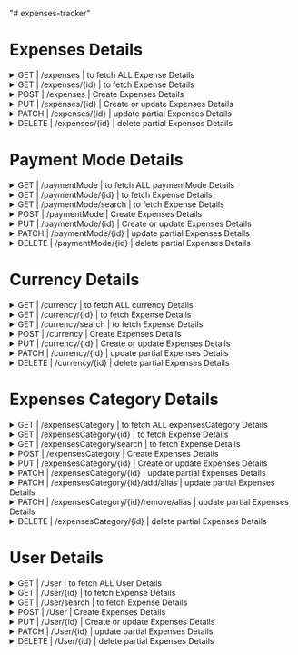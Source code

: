 "# expenses-tracker"
# Expenses Details

<details>
<summary>GET | /expenses | to fetch ALL Expense Details</summary>

## Request:
#### URI: /expenses
#### HTTP Verb: GET
#### Body: None

## Response:
### HTTP Status:
1. **200** OK - When the User is authenticated and authorized to retrieve the expenses details
2. **401** UNAUTHORIZED - When the user is unauthenticated or unauthorized
3. **403** FORBIDDEN - When the user is authenticated but unauthorized
4. **404** NOT FOUND - When the user is authenticated and authorized but requested expenses details are not found

### Response Body Type: JSON
Example Response Body:
```
[
  {
    "id": 99,
    "amount": 123.45,
    "paidBy":"userId or alias",
    "paidTo":"receiverId or alias",
    "dateAndTime":"localDateTime",
    "description":"sample test",
    "currency": {
      "id": 33,
      "currency": "INR",
      "exchangeRate":"",
      "defaultCurrency":"INR",
      "description":"sample test",
      "isDeleted":"false",
      "lastUpdatedBy":"userId or alias",
      "lastUpdatedDateAndTime":"localDateTime"
    },
    "paymentMode": {
      "id": 99,
      "paymentMode": "CASH",
      "cardDetails":"",
      "isDebitCard":"false",
      "isCreditCard":"false",
      "accountDetails":"",
      "description":"sample test",
      "isDeleted":"false",
      "lastUpdatedBy":"userId or alias",
      "lastUpdatedDateAndTime":"localDateTime"
    },
    "category":{
      "id": 33,
      "expensesCategory": "FOOD",
      "alias":["breakfast","lunch","dinner"],
      "description":"sample test",
      "isDeleted":"false",
      "lastUpdatedBy":"userId or alias",
      "lastUpdatedDateAndTime":"localDateTime"
    },
    "isDeleted":"false",
    "lastUpdatedBy":"userId or alias",
    "lastUpdatedDateAndTime":"localDateTime"
  },
  {
    "id": 98,
    "amount": 123.45,
    "paidBy":"userId or alias",
    "paidTo":"receiverId or alias",
    "dateAndTime":"localDateTime",
    "description":"sample test",
    "currency": {
      "id": 33,
      "currency": "INR",
      "exchangeRate":"",
      "defaultCurrency":"INR",
      "description":"sample test",
      "isDeleted":"false",
      "lastUpdatedBy":"userId or alias",
      "lastUpdatedDateAndTime":"localDateTime"
    },
    "paymentMode": {
      "id": 99,
      "paymentMode": "CASH",
      "cardDetails":"",
      "isDebitCard":"false",
      "isCreditCard":"false",
      "accountDetails":"",
      "description":"sample test",
      "isDeleted":"false",
      "lastUpdatedBy":"userId or alias",
      "lastUpdatedDateAndTime":"localDateTime"
    },
    "category":{
      "id": 33,
      "expensesCategory": "FOOD",
      "alias":["breakfast","lunch","dinner"],
      "description":"sample test",
      "isDeleted":"false",
      "lastUpdatedBy":"userId or alias",
      "lastUpdatedDateAndTime":"localDateTime"
    },
    "isDeleted":"false",
    "lastUpdatedBy":"userId or alias",
    "lastUpdatedDateAndTime":"localDateTime"
  }
]
```
</details>


<details>
<summary>GET | /expenses/{id} | to fetch Expense Details</summary>

## Request:
#### URI: /expenses/{id}
#### HTTP Verb: GET
#### Body: None

## Response:
### HTTP Status:
1. **200** OK - When the User is authenticated and authorized to retrieve the expenses details
2. **401** UNAUTHORIZED - When the user is unauthenticated or unauthorized
3. **403** FORBIDDEN - When the user is authenticated but unauthorized
4. **404** NOT FOUND - When the user is authenticated and authorized but requested expenses details are not found

### Response Body Type: JSON
Example Response Body:
```
{
  "id": 99,
  "amount": 123.45,
  "paidBy":"userId or alias",
  "paidTo":"receiverId or alias",
  "dateAndTime":"localDateTime",
  "description":"sample test",
  "currency": {
    "id": 33,
    "currency": "INR",
    "exchangeRate":"",
    "defaultCurrency":"INR",
    "description":"sample test",
    "isDeleted":"false",
    "lastUpdatedBy":"userId or alias",
    "lastUpdatedDateAndTime":"localDateTime"
  },
  "paymentMode": {
    "id": 99,
    "paymentMode": "CASH",
    "cardDetails":"",
    "isDebitCard":"false",
    "isCreditCard":"false",
    "accountDetails":"",
    "description":"sample test",
    "isDeleted":"false",
    "lastUpdatedBy":"userId or alias",
    "lastUpdatedDateAndTime":"localDateTime"
  },
  "category":{
    "id": 33,
    "expensesCategory": "FOOD",
    "alias":["breakfast","lunch","dinner"],
    "description":"sample test",
    "isDeleted":"false",
    "lastUpdatedBy":"userId or alias",
    "lastUpdatedDateAndTime":"localDateTime"
  },
  "isDeleted":"false",
  "lastUpdatedBy":"userId or alias",
  "lastUpdatedDateAndTime":"localDateTime"
}
```
</details>


<details>
<summary>POST | /expenses | Create Expenses Details</summary>

## Request:
#### URI: /expenses
#### HTTP Verb: POST
#### Body Type: JSON
Example Request Body:
```
{
  "amount": 123.45,
  "paidBy":"userId or alias",
  "paidTo":"receiverId or alias",
  "dateAndTime":"localDateTime",
  "description":"sample test",
  "currency": "INR",
  "paymentMode": "4315***99",
  "category":"lunch",
  "isDeleted":"false"
}
```

## Response:
### HTTP Status:
1. **201** CREATED  - When the User is authenticated and authorized to create the expenses details
2. **401** UNAUTHORIZED - When the user is unauthenticated or unauthorized
3. **403** FORBIDDEN - When the user is authenticated but unauthorized

### Body: None
</details>


<details>
<summary>PUT | /expenses/{id} | Create or update Expenses Details</summary>

## Request:
#### URI: /expenses
#### HTTP Verb: POST
#### Body Type: JSON
Example Request Body:
```
{
  "id": 99,
  "amount": 123.45,
  "paidBy":"userId or alias",
  "paidTo":"receiverId or alias",
  "dateAndTime":"localDateTime",
  "description":"sample test",
  "currency": "INR",
  "paymentMode": "4315***99",
  "category":"breakfast",
  "isDeleted":"false"
}
```

## Response:
### HTTP Status:
1. **201** OK - When the User is authenticated and authorized to create the expenses details
2. **204** NO CONTENT - When the User is authenticated and authorized to update the expenses details
3. **401** UNAUTHORIZED - When the user is unauthenticated or unauthorized
4. **403** FORBIDDEN - When the user is authenticated but unauthorized
5. **404** NOT FOUND - When the user is authenticated and authorized but requested expenses details are not found

### Body: None
</details>


<details>
<summary>PATCH | /expenses/{id} | update partial Expenses Details</summary>

## Request:
#### URI: /expenses/{id}
#### HTTP Verb: PATCH
#### Request Body Type: JSON
Example Request Body:
```
{
  "amount": 123.45,
  "category": "dinner"
}
```

## Response:
### HTTP Status:
1. **200** OK - When the User is authenticated and authorized to update the expenses details
2. **401** UNAUTHORIZED - When the user is unauthenticated or unauthorized
3. **403** FORBIDDEN - When the user is authenticated but unauthorized
4. **404** NOT FOUND - When the user is authenticated and authorized but requested expenses details are not found

### Response Body Type: JSON
Example Response Body:
```
{
  "id": 99,
  "amount": 123.45,
  "paidBy":"userId or alias",
  "paidTo":"receiverId or alias",
  "dateAndTime":"localDateTime",
  "description":"sample test",
  "currency": {
    "id": 33,
    "currency": "INR",
    "exchangeRate":"",
    "defaultCurrency":"INR",
    "description":"sample test",
    "isDeleted":"false",
    "lastUpdatedBy":"userId or alias",
    "lastUpdatedDateAndTime":"localDateTime"
  },
  "paymentMode": {
    "paymentMode": "CARD",
    "cardDetails":"4315***99",
    "isDebitCard":"true",
    "isCreditCard":"false",
    "accountDetails":"",
    "description":"sample test"
  },
  "category":"FOOD",
  "isDeleted":"false",
  "lastUpdatedBy":"userId or alias",
  "lastUpdatedDateAndTime":"localDateTime"
}
```
</details>


<details>
<summary>DELETE | /expenses/{id} | delete partial Expenses Details</summary>

## Request:
#### URI: /expenses/{id}
#### HTTP Verb: DELETE
#### Body: None

## Response:
### HTTP Status:
1. **204** NO CONTENT - When the User is authenticated and authorized to delete the expenses details
2. **401** UNAUTHORIZED - When the user is unauthenticated or unauthorized
3. **403** FORBIDDEN - When the user is authenticated but unauthorized
4. **404** NOT FOUND - When the user is authenticated and authorized but requested expenses details are not found

### Body: None
</details>

# Payment Mode Details

<details>
<summary>GET | /paymentMode | to fetch ALL paymentMode Details</summary>

## Request:
#### URI: /paymentMode
#### HTTP Verb: GET
#### Body: None

## Response:
### HTTP Status:
1. **200** OK - When the User is authenticated and authorized to retrieve all paymentMode details
2. **401** UNAUTHORIZED - When the user is unauthenticated or unauthorized
3. **403** FORBIDDEN - When the user is authenticated but unauthorized
4. **404** NOT FOUND - When the user is authenticated and authorized but requested paymentMode details are not found

### Response Body Type: JSON
Example Response Body:
```
[
  {
    "id": 99,
    "paymentMode": "CASH",
    "cardDetails":"",
    "isDebitCard":"false",
    "isCreditCard":"false",
    "accountDetails":"",
    "description":"sample test",
    "isDeleted":"false",
    "lastUpdatedBy":"userId or alias",
    "lastUpdatedDateAndTime":"localDateTime"
  },
  {
    "id": 99,
    "paymentMode": "CARD",
    "cardDetails":"4315***99",
    "isDebitCard":"false",
    "isCreditCard":"true",
    "accountDetails":"",
    "description":"sample test",
    "isDeleted":"false",
    "lastUpdatedBy":"userId or alias",
    "lastUpdatedDateAndTime":"localDateTime"
  },
  {
    "id": 99,
    "paymentMode": "UPI",
    "cardDetails":"",
    "isDebitCard":"false",
    "isCreditCard":"false",
    "accountDetails":"",
    "upiAddress":"*****@upi",
    "description":"sample test",
    "isDeleted":"false",
    "lastUpdatedBy":"userId or alias",
    "lastUpdatedDateAndTime":"localDateTime"
  }
]
```
</details>


<details>
<summary>GET | /paymentMode/{id} | to fetch Expense Details</summary>

## Request:
#### URI: /paymentMode/{id}
#### HTTP Verb: GET
#### Body: None

## Response:
### HTTP Status:
1. **200** OK - When the User is authenticated and authorized to retrieve the paymentMode details
2. **401** UNAUTHORIZED - When the user is unauthenticated or unauthorized
3. **403** FORBIDDEN - When the user is authenticated but unauthorized
4. **404** NOT FOUND - When the user is authenticated and authorized but requested paymentMode details are not found

### Response Body Type: JSON
Example Response Body:
```
{
  "id": 12,
  "paymentMode": "CARD",
  "cardDetails":"4315***99",
  "isDebitCard":"true",
  "isCreditCard":"false",
  "accountDetails":"",
  "description":"sample test",
  "isDeleted":"false",
  "lastUpdatedBy":"userId or alias",
  "lastUpdatedDateAndTime":"localDateTime"
}
```
</details>


<details>
<summary>GET | /paymentMode/search | to fetch Expense Details</summary>

## Request:
#### URI: /paymentMode/search
#### HTTP Verb: GET
#### Request Body Type: JSON
Example Request Body:
```
{
"searchStr":"CASH"
}
```

## Response:
### HTTP Status:
1. **200** OK - When the User is authenticated and authorized to retrieve the paymentMode details
2. **401** UNAUTHORIZED - When the user is unauthenticated or unauthorized
3. **403** FORBIDDEN - When the user is authenticated but unauthorized
4. **404** NOT FOUND - When the user is authenticated and authorized but requested paymentMode details are not found

### Response Body Type: JSON
Example Response Body:
```
[
{
  "id": 12,
  "paymentMode": "CARD",
  "cardDetails":"4315***99",
  "isDebitCard":"true",
  "isCreditCard":"false",
  "accountDetails":"",
  "description":"sample test",
  "isDeleted":"false",
  "lastUpdatedBy":"userId or alias",
  "lastUpdatedDateAndTime":"localDateTime"
}
]
```
</details>


<details>
<summary>POST | /paymentMode | Create Expenses Details</summary>

## Request:
#### URI: /paymentMode
#### HTTP Verb: POST
#### Body Type: JSON
Example Request Body:
```
{
  "paymentMode": "CARD",
  "cardDetails":"4315***99",
  "isDebitCard":"true",
  "isCreditCard":"false",
  "accountDetails":"",
  "description":"sample test"
}
```

## Response:
### HTTP Status:
1. **201** CREATED  - When the User is authenticated and authorized to create the paymentMode details
2. **401** UNAUTHORIZED - When the user is unauthenticated or unauthorized
3. **403** FORBIDDEN - When the user is authenticated but unauthorized

### Body: None
</details>


<details>
<summary>PUT | /paymentMode/{id} | Create or update Expenses Details</summary>

## Request:
#### URI: /paymentMode
#### HTTP Verb: POST
#### Body Type: JSON
Example Request Body:
```
{
  "id": 99,
  "amount": 123.45,
  "paidBy":"userId or alias",
  "paidTo":"receiverId or alias",
  "dateAndTime":"localDateTime",
  "description":"sample test",
  "currency": "INR",
  "paymentMode": "CASH",
  "category":"FOOD"
}
```

## Response:
### HTTP Status:
1. **201** OK - When the User is authenticated and authorized to create the paymentMode details
2. **204** NO CONTENT - When the User is authenticated and authorized to update the paymentMode details
3. **401** UNAUTHORIZED - When the user is unauthenticated or unauthorized
4. **403** FORBIDDEN - When the user is authenticated but unauthorized
5. **404** NOT FOUND - When the user is authenticated and authorized but requested paymentMode details are not found

### Body: None
</details>


<details>
<summary>PATCH | /paymentMode/{id} | update partial Expenses Details</summary>

## Request:
#### URI: /paymentMode/{id}
#### HTTP Verb: PATCH
#### Request Body Type: JSON
Example Request Body:
```
{
  "amount": 123.45,
  "paymentMode": "CARD",
  "category":"FOOD"
}
```

## Response:
### HTTP Status:
1. **200** OK - When the User is authenticated and authorized to update the paymentMode details
2. **401** UNAUTHORIZED - When the user is unauthenticated or unauthorized
3. **403** FORBIDDEN - When the user is authenticated but unauthorized
4. **404** NOT FOUND - When the user is authenticated and authorized but requested paymentMode details are not found

### Response Body Type: JSON
Example Response Body:
```
{
  "id": 99,
  "amount": 123.45,
  "paidBy":"userId or alias",
  "paidTo":"receiverId or alias",
  "dateAndTime":"localDateTime",
  "description":"sample test",
  "currency": "INR",
  "paymentMode": "CASH",
  "category":"FOOD",
  "isDeleted":"false",
  "lastUpdatedBy":"userId or alias",
  "lastUpdatedDateAndTime":"localDateTime"
}
```
</details>


<details>
<summary>DELETE | /paymentMode/{id} | delete partial Expenses Details</summary>

## Request:
#### URI: /paymentMode/{id}
#### HTTP Verb: DELETE
#### Body: None

## Response:
### HTTP Status:
1. **204** NO CONTENT - When the User is authenticated and authorized to delete the paymentMode details
2. **401** UNAUTHORIZED - When the user is unauthenticated or unauthorized
3. **403** FORBIDDEN - When the user is authenticated but unauthorized
4. **404** NOT FOUND - When the user is authenticated and authorized but requested paymentMode details are not found

### Body: None
</details>

# Currency Details

<details>
<summary>GET | /currency | to fetch ALL currency Details</summary>

## Request:
#### URI: /currency
#### HTTP Verb: GET
#### Body: None

## Response:
### HTTP Status:
1. **200** OK - When the User is authenticated and authorized to retrieve all currency details
2. **401** UNAUTHORIZED - When the user is unauthenticated or unauthorized
3. **403** FORBIDDEN - When the user is authenticated but unauthorized
4. **404** NOT FOUND - When the user is authenticated and authorized but requested currency details are not found

### Response Body Type: JSON
Example Response Body:
```
[
  {
    "id": 33,
    "currency": "INR",
    "exchangeRate":"",
    "defaultCurrency":"INR",
    "description":"sample test",
    "isDeleted":"false",
    "lastUpdatedBy":"userId or alias",
    "lastUpdatedDateAndTime":"localDateTime"
  },
  {
    "id": 44,
    "currency": "USD",
    "exchangeRate":"",
    "defaultCurrency":"INR",
    "description":"sample test",
    "isDeleted":"false",
    "lastUpdatedBy":"userId or alias",
    "lastUpdatedDateAndTime":"localDateTime"
  },
  {
    "id": 55,
    "currency": "EUR",
    "exchangeRate":"",
    "defaultCurrency":"INR",
    "description":"sample test",
    "isDeleted":"false",
    "lastUpdatedBy":"userId or alias",
    "lastUpdatedDateAndTime":"localDateTime"
  }
]
```
</details>


<details>
<summary>GET | /currency/{id} | to fetch Expense Details</summary>

## Request:
#### URI: /currency/{id}
#### HTTP Verb: GET
#### Body: None

## Response:
### HTTP Status:
1. **200** OK - When the User is authenticated and authorized to retrieve the currency details
2. **401** UNAUTHORIZED - When the user is unauthenticated or unauthorized
3. **403** FORBIDDEN - When the user is authenticated but unauthorized
4. **404** NOT FOUND - When the user is authenticated and authorized but requested currency details are not found

### Response Body Type: JSON
Example Response Body:
```
{
  "id": 55,
  "currency": "EUR",
  "exchangeRate":"",
  "defaultCurrency":"INR",
  "description":"sample test",
  "isDeleted":"false",
  "lastUpdatedBy":"userId or alias",
  "lastUpdatedDateAndTime":"localDateTime"
}
```
</details>


<details>
<summary>GET | /currency/search | to fetch Expense Details</summary>

## Request:
#### URI: /currency/search
#### HTTP Verb: GET
#### Request Body Type: JSON
Example Request Body:
```
{
"searchStr":"INR"
}
```

## Response:
### HTTP Status:
1. **200** OK - When the User is authenticated and authorized to retrieve the currency details
2. **401** UNAUTHORIZED - When the user is unauthenticated or unauthorized
3. **403** FORBIDDEN - When the user is authenticated but unauthorized
4. **404** NOT FOUND - When the user is authenticated and authorized but requested currency details are not found

### Response Body Type: JSON
Example Response Body:
```
{
  "id": 55,
  "currency": "EUR",
  "exchangeRate":"",
  "defaultCurrency":"INR",
  "description":"sample test",
  "isDeleted":"false",
  "lastUpdatedBy":"userId or alias",
  "lastUpdatedDateAndTime":"localDateTime"
}
```
</details>


<details>
<summary>POST | /currency | Create Expenses Details</summary>

## Request:
#### URI: /currency
#### HTTP Verb: POST
#### Body Type: JSON
Example Request Body:
```
{
  "currency": "EUR",
  "exchangeRate":"",
  "defaultCurrency":"INR",
  "description":"sample test"
}
```

## Response:
### HTTP Status:
1. **201** CREATED  - When the User is authenticated and authorized to create the currency details
2. **401** UNAUTHORIZED - When the user is unauthenticated or unauthorized
3. **403** FORBIDDEN - When the user is authenticated but unauthorized

### Body: None
</details>


<details>
<summary>PUT | /currency/{id} | Create or update Expenses Details</summary>

## Request:
#### URI: /currency
#### HTTP Verb: POST
#### Body Type: JSON
Example Request Body:
```
{
  "id": 55,
  "currency": "EUR",
  "exchangeRate":"",
  "defaultCurrency":"INR",
  "description":"sample test"
}
```

## Response:
### HTTP Status:
1. **201** OK - When the User is authenticated and authorized to create the currency details
2. **204** NO CONTENT - When the User is authenticated and authorized to update the currency details
3. **401** UNAUTHORIZED - When the user is unauthenticated or unauthorized
4. **403** FORBIDDEN - When the user is authenticated but unauthorized
5. **404** NOT FOUND - When the user is authenticated and authorized but requested currency details are not found

### Body: None
</details>


<details>
<summary>PATCH | /currency/{id} | update partial Expenses Details</summary>

## Request:
#### URI: /currency/{id}
#### HTTP Verb: PATCH
#### Request Body Type: JSON
Example Request Body:
```
{
  "currency": "EUR",
  "exchangeRate":"",
  "description":"sample test"
}
```

## Response:
### HTTP Status:
1. **200** OK - When the User is authenticated and authorized to update the currency details
2. **401** UNAUTHORIZED - When the user is unauthenticated or unauthorized
3. **403** FORBIDDEN - When the user is authenticated but unauthorized
4. **404** NOT FOUND - When the user is authenticated and authorized but requested currency details are not found

### Response Body Type: JSON
Example Response Body:
```
{
  "id": 55,
  "currency": "EUR",
  "exchangeRate":"",
  "defaultCurrency":"INR",
  "description":"sample test",
  "isDeleted":"false",
  "lastUpdatedBy":"userId or alias",
  "lastUpdatedDateAndTime":"localDateTime"
}
```
</details>


<details>
<summary>DELETE | /currency/{id} | delete partial Expenses Details</summary>

## Request:
#### URI: /currency/{id}
#### HTTP Verb: DELETE
#### Body: None

## Response:
### HTTP Status:
1. **204** NO CONTENT - When the User is authenticated and authorized to delete the currency details
2. **401** UNAUTHORIZED - When the user is unauthenticated or unauthorized
3. **403** FORBIDDEN - When the user is authenticated but unauthorized
4. **404** NOT FOUND - When the user is authenticated and authorized but requested currency details are not found

### Body: None
</details>

# Expenses Category Details

<details>
<summary>GET | /expensesCategory | to fetch ALL expensesCategory Details</summary>

## Request:
#### URI: /expensesCategory
#### HTTP Verb: GET
#### Body: None

## Response:
### HTTP Status:
1. **200** OK - When the User is authenticated and authorized to retrieve all expensesCategory details
2. **401** UNAUTHORIZED - When the user is unauthenticated or unauthorized
3. **403** FORBIDDEN - When the user is authenticated but unauthorized
4. **404** NOT FOUND - When the user is authenticated and authorized but requested expensesCategory details are not found

### Response Body Type: JSON
Example Response Body:
```
[
  {
    "id": 33,
    "expensesCategory": "FOOD",
    "alias":["breakfast","lunch","dinner"],
    "description":"sample test",
    "isDeleted":"false",
    "lastUpdatedBy":"userId or alias",
    "lastUpdatedDateAndTime":"localDateTime"
  },
  {
    "id": 44,
    "expensesCategory": "TRAVEL",
    "alias":["train","flight","bus","cab"],
    "description":"sample test",
    "isDeleted":"false",
    "lastUpdatedBy":"userId or alias",
    "lastUpdatedDateAndTime":"localDateTime"
  },
  {
    "id": 55,
    "expensesCategory": "LOAN",
    "alias":["emi","home loan","car loan","gold loan","personal loan","credit card emi"],
    "description":"sample test",
    "isDeleted":"false",
    "lastUpdatedBy":"userId or alias",
    "lastUpdatedDateAndTime":"localDateTime"
  }
]
```
</details>


<details>
<summary>GET | /expensesCategory/{id} | to fetch Expense Details</summary>

## Request:
#### URI: /expensesCategory/{id}
#### HTTP Verb: GET
#### Body: None

## Response:
### HTTP Status:
1. **200** OK - When the User is authenticated and authorized to retrieve the expensesCategory details
2. **401** UNAUTHORIZED - When the user is unauthenticated or unauthorized
3. **403** FORBIDDEN - When the user is authenticated but unauthorized
4. **404** NOT FOUND - When the user is authenticated and authorized but requested expensesCategory details are not found

### Response Body Type: JSON
Example Response Body:
```
{
  "id": 55,
  "expensesCategory": "EDUCATION",
  "alias":["school fee", "tuition fee","online courses","udemy","certification"],
  "description":"sample test",
  "isDeleted":"false",
  "lastUpdatedBy":"userId or alias",
  "lastUpdatedDateAndTime":"localDateTime"
}
```
</details>


<details>
<summary>GET | /expensesCategory/search | to fetch Expense Details</summary>

## Request:
#### URI: /expensesCategory/search
#### HTTP Verb: GET
#### Request Body Type: JSON
Example Request Body: 
```
{
"searchStr":"certification"
}
```
## Response:
### HTTP Status:
1. **200** OK - When the User is authenticated and authorized to retrieve the expensesCategory details
2. **401** UNAUTHORIZED - When the user is unauthenticated or unauthorized
3. **403** FORBIDDEN - When the user is authenticated but unauthorized
4. **404** NOT FOUND - When the user is authenticated and authorized but requested expensesCategory details are not found

### Response Body Type: JSON
Example Response Body:
```
[
{
  "id": 55,
  "expensesCategory": "EDUCATION",
  "alias":["school fee", "tuition fee","online courses","udemy","certification"],
  "description":"sample test",
  "isDeleted":"false",
  "lastUpdatedBy":"userId or alias",
  "lastUpdatedDateAndTime":"localDateTime"
}
]
```
</details>


<details>
<summary>POST | /expensesCategory | Create Expenses Details</summary>

## Request:
#### URI: /expensesCategory
#### HTTP Verb: POST
#### Body Type: JSON
Example Request Body:
```
{
  "expensesCategory": "FOOD",
  "description":"sample test"
}
```

## Response:
### HTTP Status:
1. **201** CREATED  - When the User is authenticated and authorized to create the expensesCategory details
2. **401** UNAUTHORIZED - When the user is unauthenticated or unauthorized
3. **403** FORBIDDEN - When the user is authenticated but unauthorized

### Body: None
</details>


<details>
<summary>PUT | /expensesCategory/{id} | Create or update Expenses Details</summary>

## Request:
#### URI: /expensesCategory
#### HTTP Verb: POST
#### Body Type: JSON
Example Request Body:
```
{
  "id": 55,
  "expensesCategory": "FUEL",
  "alias":["petrol","diesel","cng","charging"],
  "description":"sample test"
}
```

## Response:
### HTTP Status:
1. **201** OK - When the User is authenticated and authorized to create the expensesCategory details
2. **204** NO CONTENT - When the User is authenticated and authorized to update the expensesCategory details
3. **401** UNAUTHORIZED - When the user is unauthenticated or unauthorized
4. **403** FORBIDDEN - When the user is authenticated but unauthorized
5. **404** NOT FOUND - When the user is authenticated and authorized but requested expensesCategory details are not found

### Body: None
</details>


<details>
<summary>PATCH | /expensesCategory/{id} | update partial Expenses Details</summary>

## Request:
#### URI: /expensesCategory/{id}
#### HTTP Verb: PATCH
#### Request Body Type: JSON
Example Request Body:
```
{
  "expensesCategory": "HOUSEHOLD",
  "alias":["house repairs","flooring","cleaning"],
  "description":"sample test"
}
```

## Response:
### HTTP Status:
1. **200** OK - When the User is authenticated and authorized to update the expensesCategory details
2. **401** UNAUTHORIZED - When the user is unauthenticated or unauthorized
3. **403** FORBIDDEN - When the user is authenticated but unauthorized
4. **404** NOT FOUND - When the user is authenticated and authorized but requested expensesCategory details are not found

### Response Body Type: JSON
Example Response Body:
```
{
  "id": 55,
  "expensesCategory": "HOUSEHOLD",
  "description":"sample test",
  "isDeleted":"false",
  "lastUpdatedBy":"userId or alias",
  "lastUpdatedDateAndTime":"localDateTime"
}
```
</details>


<details>
<summary>PATCH | /expensesCategory/{id}/add/alias | update partial Expenses Details</summary>

## Request:
#### URI: /expensesCategory/{id}/add/alias
#### HTTP Verb: PATCH
#### Request Body Type: JSON
Example Request Body:
```
{
  "alias":["water","electricity bill","plumbing repairs"]
}
```

## Response:
### HTTP Status:
1. **200** OK - When the User is authenticated and authorized to update the expensesCategory details
2. **401** UNAUTHORIZED - When the user is unauthenticated or unauthorized
3. **403** FORBIDDEN - When the user is authenticated but unauthorized
4. **404** NOT FOUND - When the user is authenticated and authorized but requested expensesCategory details are not found

### Response Body Type: JSON
Example Response Body:
```
{
  "id": 55,
  "expensesCategory": "HOUSEHOLD",
  "alias":["house repairs","flooring","cleaning","water","electricity bill","plumbing repairs"],
  "description":"sample test",
  "isDeleted":"false",
  "lastUpdatedBy":"userId or alias",
  "lastUpdatedDateAndTime":"localDateTime"
}
```
</details>


<details>
<summary>PATCH | /expensesCategory/{id}/remove/alias | update partial Expenses Details</summary>

## Request:
#### URI: /expensesCategory/{id}/remove/alias
#### HTTP Verb: PATCH
#### Request Body Type: JSON
Example Request Body:
```
{
  "alias":["water"]
}
```

## Response:
### HTTP Status:
1. **200** OK - When the User is authenticated and authorized to update the expensesCategory details
2. **401** UNAUTHORIZED - When the user is unauthenticated or unauthorized
3. **403** FORBIDDEN - When the user is authenticated but unauthorized
4. **404** NOT FOUND - When the user is authenticated and authorized but requested expensesCategory details are not found

### Response Body Type: JSON
Example Response Body:
```
{
  "id": 55,
  "expensesCategory": "HOUSEHOLD",
  "alias":["house repairs","flooring","cleaning","electricity bill","plumbing repairs"],
  "description":"sample test",
  "isDeleted":"false",
  "lastUpdatedBy":"userId or alias",
  "lastUpdatedDateAndTime":"localDateTime"
}
```
</details>


<details>
<summary>DELETE | /expensesCategory/{id} | delete partial Expenses Details</summary>

## Request:
#### URI: /expensesCategory/{id}
#### HTTP Verb: DELETE
#### Body: None

## Response:
### HTTP Status:
1. **204** NO CONTENT - When the User is authenticated and authorized to delete the expensesCategory details
2. **401** UNAUTHORIZED - When the user is unauthenticated or unauthorized
3. **403** FORBIDDEN - When the user is authenticated but unauthorized
4. **404** NOT FOUND - When the user is authenticated and authorized but requested expensesCategory details are not found

### Body: None
</details>

# User Details

<details>
<summary>GET | /User | to fetch ALL User Details</summary>

## Request:
#### URI: /User
#### HTTP Verb: GET
#### Body: None

## Response:
### HTTP Status:
1. **200** OK - When the User is authenticated and authorized to retrieve all User details
2. **401** UNAUTHORIZED - When the user is unauthenticated or unauthorized
3. **403** FORBIDDEN - When the user is authenticated but unauthorized
4. **404** NOT FOUND - When the user is authenticated and authorized but requested User details are not found

### Response Body Type: JSON
Example Response Body:
```
[
  {
    "id": 33,
    "firstName": "ravindra",
    "lastName":"reddy",
    "emailId":"ravindra@email.com",
    "mobileNo":"0987654321",
    "isDeleted":"false",
    "lastUpdatedBy":"userId or alias",
    "lastUpdatedDateAndTime":"localDateTime"
  },
  {
    "id": 44,
    "firstName": "ravindra",
    "lastName":"reddy",
    "emailId":"ravindra@email.com",
    "mobileNo":"0987654321",
    "isDeleted":"false",
    "lastUpdatedBy":"userId or alias",
    "lastUpdatedDateAndTime":"localDateTime"
  },
  {
    "id": 55,
    "firstName": "ambati",
    "lastName":"reddy",
    "emailId":"ravindra@email",
    "mobileNo":"0987654321",
    "isDeleted":"false",
    "lastUpdatedBy":"userId or alias",
    "lastUpdatedDateAndTime":"localDateTime"
  }
]
```
</details>


<details>
<summary>GET | /User/{id} | to fetch Expense Details</summary>

## Request:
#### URI: /User/{id}
#### HTTP Verb: GET
#### Body: None

## Response:
### HTTP Status:
1. **200** OK - When the User is authenticated and authorized to retrieve the User details
2. **401** UNAUTHORIZED - When the user is unauthenticated or unauthorized
3. **403** FORBIDDEN - When the user is authenticated but unauthorized
4. **404** NOT FOUND - When the user is authenticated and authorized but requested User details are not found

### Response Body Type: JSON
Example Response Body:
```
  {
    "id": 55,
    "firstName": "ambati",
    "lastName":"reddy",
    "emailId":"ravindra@email",
    "mobileNo":"0987654321",
    "isDeleted":"false",
    "lastUpdatedBy":"userId or alias",
    "lastUpdatedDateAndTime":"localDateTime"
  }
```
</details>


<details>
<summary>GET | /User/search | to fetch Expense Details</summary>

## Request:
#### URI: /User/search
#### HTTP Verb: GET
#### Request Body Type: JSON
Example Request Body:
```
{
"searchStr":"ravindra"
}
```

## Response:
### HTTP Status:
1. **200** OK - When the User is authenticated and authorized to retrieve the User details
2. **401** UNAUTHORIZED - When the user is unauthenticated or unauthorized
3. **403** FORBIDDEN - When the user is authenticated but unauthorized
4. **404** NOT FOUND - When the user is authenticated and authorized but requested User details are not found

### Response Body Type: JSON
Example Response Body:
```
  {
    "id": 55,
    "firstName": "ambati",
    "lastName":"reddy",
    "emailId":"ravindra@email",
    "mobileNo":"0987654321",
    "isDeleted":"false",
    "lastUpdatedBy":"userId or alias",
    "lastUpdatedDateAndTime":"localDateTime"
  }
```
</details>


<details>
<summary>POST | /User | Create Expenses Details</summary>

## Request:
#### URI: /User
#### HTTP Verb: POST
#### Body Type: JSON
Example Request Body:
```
{
  "firstName": "ravindra",
  "lastName":"ambati",
  "emailId":"ravindra@email",
  "mobileNo":"0987654321"
}
```

## Response:
### HTTP Status:
1. **201** CREATED  - When the User is authenticated and authorized to create the User details
2. **401** UNAUTHORIZED - When the user is unauthenticated or unauthorized
3. **403** FORBIDDEN - When the user is authenticated but unauthorized

### Body: None
</details>


<details>
<summary>PUT | /User/{id} | Create or update Expenses Details</summary>

## Request:
#### URI: /User
#### HTTP Verb: POST
#### Body Type: JSON
Example Request Body:
```
{
  "id": 55,
  "firstName": "ravindra",
  "lastName":"",
  "emailId":"ravindra@email",
  "mobileNo":"0987654321"
}
```

## Response:
### HTTP Status:
1. **201** OK - When the User is authenticated and authorized to create the User details
2. **204** NO CONTENT - When the User is authenticated and authorized to update the User details
3. **401** UNAUTHORIZED - When the user is unauthenticated or unauthorized
4. **403** FORBIDDEN - When the user is authenticated but unauthorized
5. **404** NOT FOUND - When the user is authenticated and authorized but requested User details are not found

### Body: None
</details>


<details>
<summary>PATCH | /User/{id} | update partial Expenses Details</summary>

## Request:
#### URI: /User/{id}
#### HTTP Verb: PATCH
#### Request Body Type: JSON
Example Request Body:
```
{
  "firstName": "ravindra",
  "lastName":"ambati",
  "mobileNo":"0987654321"
}
```

## Response:
### HTTP Status:
1. **200** OK - When the User is authenticated and authorized to update the User details
2. **401** UNAUTHORIZED - When the user is unauthenticated or unauthorized
3. **403** FORBIDDEN - When the user is authenticated but unauthorized
4. **404** NOT FOUND - When the user is authenticated and authorized but requested User details are not found

### Response Body Type: JSON
Example Response Body:
```
{
  "id": 55,
  "firstName": "ravindra",
  "lastName":"ambati",
  "emailId":"ravindra@email",
  "mobileNo":"0987654321",
  "isDeleted":"false",
  "lastUpdatedBy":"userId or alias",
  "lastUpdatedDateAndTime":"localDateTime"
}
```
</details>


<details>
<summary>DELETE | /User/{id} | delete partial Expenses Details</summary>

## Request:
#### URI: /User/{id}
#### HTTP Verb: DELETE
#### Body: None

## Response:
### HTTP Status:
1. **204** NO CONTENT - When the User is authenticated and authorized to delete the User details
2. **401** UNAUTHORIZED - When the user is unauthenticated or unauthorized
3. **403** FORBIDDEN - When the user is authenticated but unauthorized
4. **404** NOT FOUND - When the user is authenticated and authorized but requested User details are not found

### Body: None
</details>